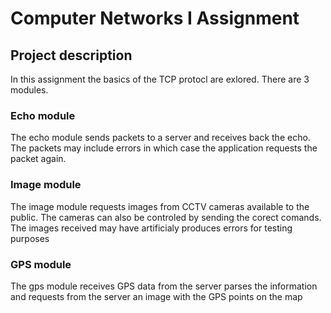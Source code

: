 # Computer Networks I Assignment

## Project description
In this assignment the basics of the TCP protocl are exlored. There are 3 modules. 

### Echo module
The echo module sends packets to a server and receives back the echo. The packets may include errors in which case the application requests the packet again.

### Image module
The image module requests images from CCTV cameras available to the public. The cameras can also be controled by sending the corect comands. The images received may have artificialy produces errors for testing purposes

### GPS module
The gps module receives GPS data from the server parses the information and requests from the server an image with the GPS points on the map